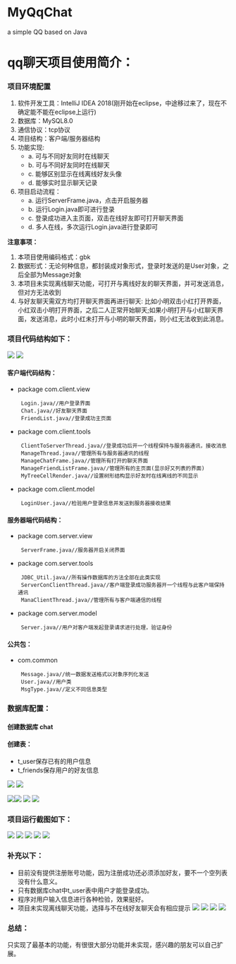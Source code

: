 # MyQqChat
a simple QQ based on Java

# qq聊天项目使用简介：


### **项目环境配置**


 1. 软件开发工具：IntelliJ IDEA 2018(刚开始在eclipse，中途移过来了，现在不确定能不能在eclipse上运行)
 2. 数据库：MySQL8.0
 3. 通信协议：tcp协议
 4. 项目结构：客户端/服务器结构
 5. 功能实现:
    - a. 可与不同好友同时在线聊天
    - b. 可与不同好友同时在线聊天
    - c. 能够区别显示在线离线好友头像
    - d. 能够实时显示聊天记录
 6. 项目启动流程：
    - a. 运行ServerFrame.java，点击开启服务器
    - b. 运行Login.java即可进行登录
    - c. 登录成功进入主页面，双击在线好友即可打开聊天界面
    - d. 多人在线，多次运行Login.java进行登录即可

**注意事项：**
1. 本项目使用编码格式：gbk
2. 数据形式：无论何种信息，都封装成对象形式，登录时发送的是User对象，之后全部为Message对象
3. 本项目未实现离线聊天功能，可打开与离线好友的聊天界面，并可发送消息，但对方无法收到
4. 与好友聊天需双方均打开聊天界面再进行聊天:
比如小明双击小红打开界面，小红双击小明打开界面，之后二人正常开始聊天;如果小明打开与小红聊天界面，发送消息，此时小红未打开与小明的聊天界面，则小红无法收到此消息。

### **项目代码结构如下：**
![](/screenshot/00.png)
![](/screenshot/01.png)


#### **客户端代码结构：**


 - package com.client.view

		Login.java//用户登录界面
		Chat.java//好友聊天界面
		FriendList.java//登录成功主页面
	
 - package com.client.tools

		ClientToServerThread.java//登录成功后开一个线程保持与服务器通讯，接收消息
		ManageThread.java//管理所有与服务器通讯的线程
		ManageChatFrame.java//管理所有打开的聊天界面
		ManageFriendListFrame.java//管理所有的主页面(显示好又列表的界面)
		MyTreeCellRender.java//设置树形结构显示好友时在线离线的不同显示
	
 - package com.client.model

		LoginUser.java//检验用户登录信息并发送到服务器接收结果
		
#### **服务器端代码结构：**


 - package com.server.view

		ServerFrame.java//服务器开启关闭界面
	
 - package com.server.tools

		JDBC_Util.java//所有操作数据库的方法全部在此类实现
		ServerConClientThread.java//客户端登录成功服务器开一个线程与此客户端保持通讯
		ManaClientThread.java//管理所有与客户端通信的线程
	
 - package com.server.model

		Server.java//用户对客户端发起登录请求进行处理，验证身份
#### **公共包**：


 - com.common

		Message.java//统一数据发送格式以对象序列化发送
		User.java//用户类
		MsgType.java//定义不同信息类型

### **数据库配置**：
#### ****创建数据库 chat****
#### **创建表**：

 - t_user保存已有的用户信息
 - t_friends保存用户的好友信息

![](/screenshot/1.png)
![](/screenshot/2.png)

![](/screenshot/3.png)![](/screenshot/4.png)
![](/screenshot/5.png)
![](/screenshot/6.jpg)

### **项目运行截图如下：**
![](/screenshot/s1.png)
![](/screenshot/s2.png)
![](/screenshot/s3.jpg)
![](/screenshot/s4.jpg)
![](/screenshot/s6.jpg)

### **补充以下：**

 - 目前没有提供注册账号功能，因为注册成功还必须添加好友，要不一个空列表没有什么意义。
 - 只有数据库chat中t_user表中用户才能登录成功。
 - 程序对用户输入信息进行各种检验，效果挺好。
 - 项目未实现离线聊天功能，选择与不在线好友聊天会有相应提示
![](/screenshot/o1.jpg)
![](/screenshot/o2.jpg)
![](/screenshot/o4.jpg)
![](/screenshot/o5.jpg)

### **总结：**
只实现了最基本的功能，有很很大部分功能并未实现，感兴趣的朋友可以自己扩展。


